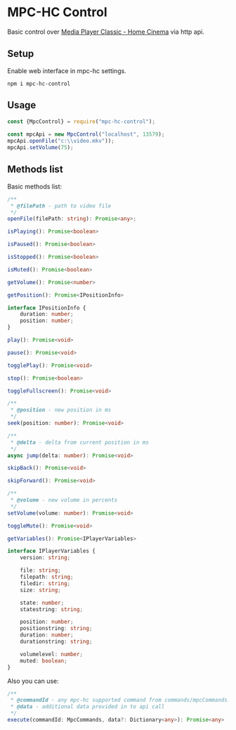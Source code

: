 # MPC-HC Control

Basic control over [Media Player Classic - Home Cinema](https://mpc-hc.org/) via http api.

## Setup
Enable web interface in mpc-hc settings.
 
`npm i mpc-hc-control`

## Usage
 
```ts
const {MpcControl} = require("mpc-hc-control");
 
const mpcApi = new MpcControl("localhost", 13579);
mpcApi.openFile("c:\\video.mkv"));
mpcApi.setVolume(75);
```

## Methods list

Basic methods list:
```ts
/**
 * @filePath - path to video file
 */
openFile(filePath: string): Promise<any>;
```

```ts
isPlaying(): Promise<boolean>
```

```ts
isPaused(): Promise<boolean>
```

```ts
isStopped(): Promise<boolean>
```

```ts
isMuted(): Promise<boolean>
```

```ts
getVolume(): Promise<number>
```

```ts
getPosition(): Promise<IPositionInfo>

interface IPositionInfo {
    duration: number;
    position: number;
}
```

```ts
play(): Promise<void>
```

```ts
pause(): Promise<void>
```

```ts
togglePlay(): Promise<void>
```

```ts
stop(): Promise<boolean>
```

```ts
toggleFullscreen(): Promise<void>
```

```ts
/**
 * @position - new position in ms
 */
seek(position: number): Promise<void>
```

```ts
/**
 * @delta - delta from current position in ms
 */
async jump(delta: number): Promise<void>
```

```ts
skipBack(): Promise<void>
```

```ts
skipForward(): Promise<void>
```

```ts
/**
 * @volume - new volume in percents
 */
setVolume(volume: number): Promise<void>
```

```ts
toggleMute(): Promise<void>
```

```ts
getVariables(): Promise<IPlayerVariables>

interface IPlayerVariables {
    version: string;

    file: string;
    filepath: string;
    filedir: string;
    size: string;

    state: number;
    statestring: string;

    position: number;
    positionstring: string;
    duration: number;
    durationstring: string;

    volumelevel: number;
    muted: boolean;
}
```

Also you can use:

```ts
/**
 * @commandId - any mpc-hc supported command from commands/mpcCommands.ts
 * @data - additional data provided in to api call
 */
execute(commandId: MpcCommands, data?: Dictionary<any>): Promise<any>
```  
 
 


 


